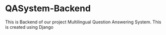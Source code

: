 # QASystem-Backend

This is Backend of our project Multilingual Question Answering System.
This is created using Django
